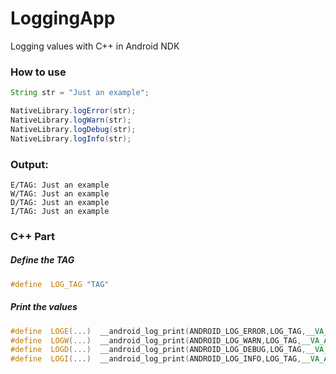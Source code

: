 # LoggingApp
Logging values with C++ in Android NDK


### How to use

```java
String str = "Just an example";

NativeLibrary.logError(str);
NativeLibrary.logWarn(str);
NativeLibrary.logDebug(str);
NativeLibrary.logInfo(str);
```
### Output:
```
E/TAG: Just an example
W/TAG: Just an example
D/TAG: Just an example
I/TAG: Just an example
```


### C++ Part
##### Define the TAG
```c++
#define  LOG_TAG "TAG"
```

##### Print the values
```c++
#define  LOGE(...)  __android_log_print(ANDROID_LOG_ERROR,LOG_TAG,__VA_ARGS__)
#define  LOGW(...)  __android_log_print(ANDROID_LOG_WARN,LOG_TAG,__VA_ARGS__)
#define  LOGD(...)  __android_log_print(ANDROID_LOG_DEBUG,LOG_TAG,__VA_ARGS__)
#define  LOGI(...)  __android_log_print(ANDROID_LOG_INFO,LOG_TAG,__VA_ARGS__)
```
